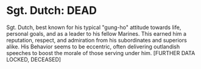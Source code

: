 # Sgt. Dutch: DEAD

Sgt. Dutch, best known for his typical "gung-ho" attitude towards life, personal goals, and as a leader to his fellow Marines. This earned him a reputation, respect, and admiration from his subordinates and superiors alike. His Behavior seems to be eccentric, often delivering outlandish speeches to boost the morale of those serving under him. [FURTHER DATA LOCKED, DECEASED]